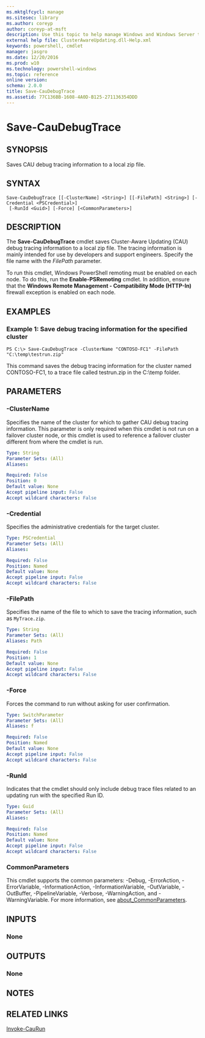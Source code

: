 ```yaml
---
ms.mktglfcycl: manage
ms.sitesec: library
ms.author: coreyp
author: coreyp-at-msft
description: Use this topic to help manage Windows and Windows Server technologies with Windows PowerShell.
external help file: ClusterAwareUpdating.dll-Help.xml
keywords: powershell, cmdlet
manager: jasgro
ms.date: 12/20/2016
ms.prod: w10
ms.technology: powershell-windows
ms.topic: reference
online version: 
schema: 2.0.0
title: Save-CauDebugTrace
ms.assetid: 77C136BB-1608-4A0D-B125-271136354DDD
---
```


# Save-CauDebugTrace

## SYNOPSIS
Saves CAU debug tracing information to a local zip file.

## SYNTAX

```
Save-CauDebugTrace [[-ClusterName] <String>] [[-FilePath] <String>] [-Credential <PSCredential>]
 [-RunId <Guid>] [-Force] [<CommonParameters>]
```

## DESCRIPTION
The **Save-CauDebugTrace** cmdlet saves Cluster-Aware Updating (CAU) debug tracing information to a local zip file.
The tracing information is mainly intended for use by developers and support engineers.
Specify the file name with the *FilePath* parameter.

To run this cmdlet, Windows PowerShell remoting must be enabled on each node.
To do this, run the **Enable-PSRemoting** cmdlet.
In addition, ensure that the **Windows Remote Management - Compatibility Mode (HTTP-In)** firewall exception is enabled on each node.

## EXAMPLES

### Example 1: Save debug tracing information for the specified cluster
```
PS C:\> Save-CauDebugTrace -ClusterName "CONTOSO-FC1" -FilePath "C:\temp\testrun.zip"
```

This command saves the debug tracing information for the cluster named CONTOSO-FC1, to a trace file called testrun.zip in the C:\temp folder.

## PARAMETERS

### -ClusterName
Specifies the name of the cluster for which to gather CAU debug tracing information.
This parameter is only required when this cmdlet is not run on a failover cluster node, or this cmdlet is used to reference a failover cluster different from where the cmdlet is run.

```yaml
Type: String
Parameter Sets: (All)
Aliases: 

Required: False
Position: 0
Default value: None
Accept pipeline input: False
Accept wildcard characters: False
```

### -Credential
Specifies the administrative credentials for the target cluster.

```yaml
Type: PSCredential
Parameter Sets: (All)
Aliases: 

Required: False
Position: Named
Default value: None
Accept pipeline input: False
Accept wildcard characters: False
```

### -FilePath
Specifies the name of the file to which to save the tracing information, such as `MyTrace.zip`.

```yaml
Type: String
Parameter Sets: (All)
Aliases: Path

Required: False
Position: 1
Default value: None
Accept pipeline input: False
Accept wildcard characters: False
```

### -Force
Forces the command to run without asking for user confirmation.

```yaml
Type: SwitchParameter
Parameter Sets: (All)
Aliases: f

Required: False
Position: Named
Default value: None
Accept pipeline input: False
Accept wildcard characters: False
```

### -RunId
Indicates that the cmdlet should only include debug trace files related to an updating run with the specified Run ID.

```yaml
Type: Guid
Parameter Sets: (All)
Aliases: 

Required: False
Position: Named
Default value: None
Accept pipeline input: False
Accept wildcard characters: False
```

### CommonParameters
This cmdlet supports the common parameters: -Debug, -ErrorAction, -ErrorVariable, -InformationAction, -InformationVariable, -OutVariable, -OutBuffer, -PipelineVariable, -Verbose, -WarningAction, and -WarningVariable. For more information, see [about_CommonParameters](http://go.microsoft.com/fwlink/?LinkID=113216).

## INPUTS

### None

## OUTPUTS

### None

## NOTES

## RELATED LINKS

[Invoke-CauRun](./invoke-caurun.md)


